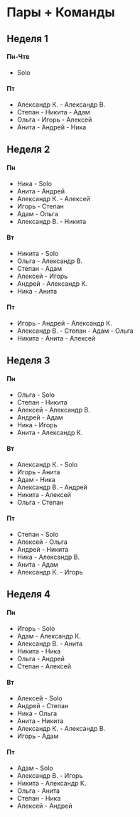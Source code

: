 # Пары + Команды

## Неделя 1

#### Пн-Чтв
- Solo

#### Пт
- Александр К. - Александр В. 
- Степан - Никита - Адам
- Ольга - Игорь - Алексей 
- Анита - Андрей - Ника


## Неделя 2


#### Пн
- Ника - Solo
- Анита - Андрей
- Александр К. - Алексей
- Игорь - Степан
- Адам - Ольга
- Александр В. - Никита

#### Вт
- Никита - Solo
- Ольга - Александр В.
- Степан - Адам
- Алексей - Игорь
- Андрей - Александр К.
- Ника - Анита

#### Пт
- Игорь - Андрей - Александр К.
- Александр В. - Степан - Адам - Ольга
- Никита - Анита - Алексей


## Неделя 3


#### Пн
- Ольга - Solo
- Степан - Никита
- Алексей - Александр В.
- Андрей - Адам
- Ника - Игорь
- Анита - Александр К.

#### Вт
- Александр К. - Solo
- Игорь - Анита
- Адам - Ника
- Александр В. - Андрей
- Никита - Алексей
- Ольга - Степан

#### Пт
- Степан - Solo
- Алексей - Ольга
- Андрей - Никита
- Ника - Александр В.
- Анита - Адам
- Александр К. - Игорь


## Неделя 4


#### Пн
- Игорь - Solo
- Адам - Александр К.
- Александр В. - Анита
- Никита - Ника
- Ольга - Андрей
- Степан - Алексей

#### Вт
- Алексей - Solo
- Андрей - Степан
- Ника - Ольга
- Анита - Никита
- Александр К. - Александр В.
- Игорь - Адам

#### Пт
- Адам - Solo
- Александр В. - Игорь
- Никита - Александр К.
- Ольга - Анита
- Степан - Ника
- Алексей - Андрей

